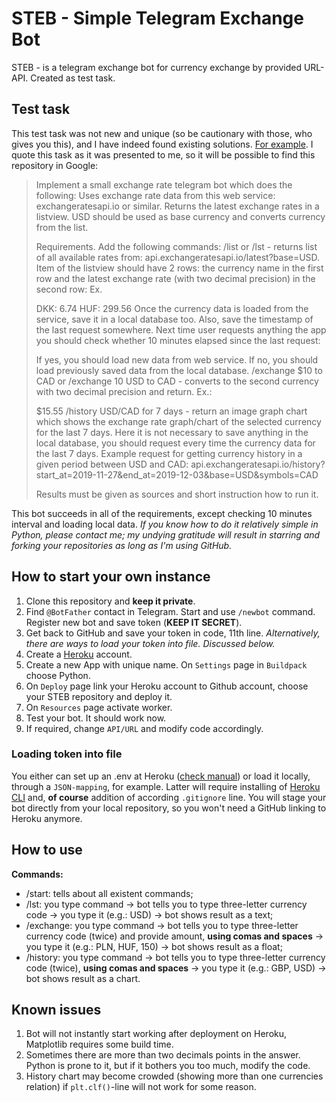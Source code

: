 # STEB - Simple Telegram Exchange Bot
STEB - is a telegram exchange bot for currency exchange by provided URL-API. Created as test task.

## Test task
This test task was not new and unique (so be cautionary with those, who gives you this), and I have indeed found existing solutions. [For example](https://github.com/iii-xvi/tt-001).
I quote this task as it was presented to me, so it will be possible to find this repository in Google:
> Implement a small exchange rate telegram bot which does the following: Uses exchange rate data from this web service: exchangeratesapi.io or similar. Returns the latest exchange rates in a listview. USD should be used as base currency and converts currency from the list.
> 
> Requirements.
> Add the following commands: /list or /lst - returns list of all available rates from: api.exchangeratesapi.io/latest?base=USD. Item of the listview should have 2 rows: the currency name in the first row and the latest exchange rate (with two decimal precision) in the second row: Ex.
> 
> DKK: 6.74
> HUF: 299.56
> Once the currency data is loaded from the service, save it in a local database too. Also, save the timestamp of the last request somewhere. Next time user requests anything the app you should check whether 10 minutes elapsed since the last request:
> 
> If yes, you should load new data from web service.
> If no, you should load previously saved data from the local database.
> /exchange $10 to CAD or /exchange 10 USD to CAD - converts to the second currency with two decimal precision and return. Ex.:
> 
> $15.55
> /history USD/CAD for 7 days - return an image graph chart which shows the exchange rate graph/chart of the selected currency for the last 7 days. Here it is not necessary to save anything in the local database, you should request every time the currency data for the last 7 days. Example request for getting currency history in a given period between USD and CAD: api.exchangeratesapi.io/history?start_at=2019-11-27&end_at=2019-12-03&base=USD&symbols=CAD
> 
> Results must be given as sources and short instruction how to run it.

This bot succeeds in all of the requirements, except checking 10 minutes interval and loading local data. *If you know how to do it relatively simple in Python, please contact me; my undying gratitude will result in starring and forking your repositories as long as I'm using GitHub.*

## How to start your own instance
1. Clone this repository and **keep it private**.
2. Find `@BotFather` contact in Telegram. Start and use `/newbot` command. Register new bot and save token (**KEEP IT SECRET**).
3. Get back to GitHub and save your token in code, 11th line. *Alternatively, there are ways to load your token into file. Discussed below.*
4. Create a [Heroku](https://dashboard.heroku.com/) account.
5. Create a new App with unique name. On `Settings` page in `Buildpack` choose Python.
6. On `Deploy` page link your Heroku account to Github account, choose your STEB repository and deploy it.
7. On `Resources` page activate worker.
8. Test your bot. It should work now.
9. If required, change `API/URL` and modify code accordingly.

### Loading token into file
You either can set up an .env at Heroku ([check manual](https://devcenter.heroku.com/articles/config-vars)) or load it locally, through a `JSON-mapping`, for example. Latter will require installing of [Heroku CLI](https://devcenter.heroku.com/articles/heroku-cli) and, **of course** addition of according `.gitignore` line. You will stage your bot directly from your local repository, so you won't need a GitHub linking to Heroku anymore.

## How to use
**Commands:**
- /start: tells about all existent commands;
- /lst: you type command -> bot tells you to type three-letter currency code -> you type it (e.g.: USD) -> bot shows result as a text;
- /exchange: you type command -> bot tells you to type three-letter currency code (twice) and provide amount, **using comas and spaces** -> you type it (e.g.: PLN, HUF, 150) -> bot shows result as a float;
- /history: you type command -> bot tells you to type three-letter currency code (twice), **using comas and spaces** -> you type it (e.g.: GBP, USD) -> bot shows result as a chart.

## Known issues
1. Bot will not instantly start working after deployment on Heroku, Matplotlib requires some build time. 
2. Sometimes there are more than two decimals points in the answer. Python is prone to it, but if it bothers you too much, modify the code.
3. History chart may become crowded (showing more than one currencies relation) if `plt.clf()`-line will not work for some reason.